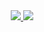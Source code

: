 <div align="center">
  <a href="https://github.com/mustafaozhan">
  <img src="https://github-readme-stats.vercel.app/api?username=mustafaozhan&count_private=true&include_all_commits=true&theme=react&hide_border=true&show_icons=true&line_height=20)">
  </a>
  <a href="https://github.com/mustafaozhan">
  <img src="https://github-readme-stats.vercel.app/api/top-langs/?username=mustafaozhan&theme=react&layout=compact&hide_border=true&hide=css,lua&card_width=260">
  </a>
<!--   <a href="https://commits.top/germany.html">
  <img src="http://iot.fbiego.com/api/v1/commits?user=mustafaozhan&country=Germany&bg_color=212328&text_color=fafafa&border_color=0000000">
  </a>
  <a href="https://commits.top/germany_private.html">
  <img src="http://iot.fbiego.com/api/v1/commits?user=mustafaozhan&country=Germany_private&bg_color=212328&text_color=fafafa&border_color=0000000">
  </a>
  <a href="https://commits.top/worldwide.html">
  <img src="http://iot.fbiego.com/api/v1/commits?user=mustafaozhan&country=worldwide&bg_color=212328&text_color=fafafa&border_color=00000000">
  </a> -->
</div>


